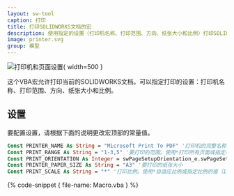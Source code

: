 ```yaml
---
layout: sw-tool
caption: 打印
title: 打印SOLIDWORKS文档的宏
description: 使用指定的设置（打印机名称、打印范围、方向、纸张大小和比例）打印SOLIDWORKS文档的VBA宏
image: printer.svg
group: 模型
---
```

![打印机和页面设置](page-setup.png){ width=500 }

这个VBA宏允许打印当前的SOLIDWORKS文档。可以指定打印的设置：打印机名称、打印范围、方向、纸张大小和比例。

## 设置

要配置设置，请根据下面的说明更改宏顶部的常量值。

~~~ vb
Const PRINTER_NAME As String = "Microsoft Print To PDF" '打印机的完整名称
Const PRINT_RANGE As String = "1-3,5" '要打印的范围。使用*打印所有页面或指定范围
Const PRINT_ORIENTATION As Integer = swPageSetupOrientation_e.swPageSetupOrient_Landscape '方向：横向或纵向
Const PRINTER_PAPER_SIZE As String = "A3" '要打印的纸张大小
Const PRINT_SCALE As String = "*" '打印比例。使用*自适应比例或指定比例的值（1到1000的百分比）
~~~

{% code-snippet { file-name: Macro.vba } %}